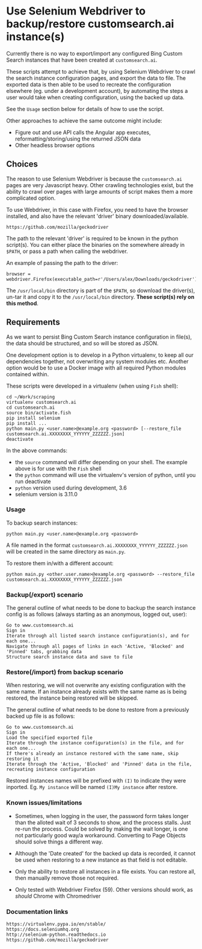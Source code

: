 # Use Selenium Webdriver to backup/restore customsearch.ai instance(s)

Currently there is no way to export/import any configured Bing Custom Search instances that have been created at
`customsearch.ai`.

These scripts attempt to achieve that, by using Selenium Webdriver to crawl the search instance configuration pages, and
export the data to file. The exported data is then able to be used to recreate the configuration elsewhere (eg. under a
development account), by automating the steps a user would take when creating configuration, using the backed up data.

See the `Usage` section below for details of how to use the script.

Other approaches to achieve the same outcome might include:

- Figure out and use API calls the Angular app executes, reformatting/storing/using the returned JSON data
- Other headless browser options

## Choices

The reason to use Selenium Webdriver is because the `customsearch.ai` pages are very Javascript heavy. Other crawling
technologies exist, but the ability to crawl over pages with large amounts of script makes them a more complicated
option.

To use Webdriver, in this case with Firefox, you need to have the browser installed, and also have the relevant
'driver' binary downloaded/available.

    https://github.com/mozilla/geckodriver

The path to the relevant 'driver' is required to be known in the python script(s). You can either place the binaries on
the somewhere already in `$PATH`, or pass a path when calling the webdriver.

An example of passing the path to the driver:

    browser = webdriver.Firefox(executable_path=r'/Users/alex/Downloads/geckodriver')

The `/usr/local/bin` directory is part of the `$PATH`, so download the driver(s), un-tar it and copy it to the
`/usr/local/bin` directory. **These script(s) rely on this method**.

## Requirements

As we want to persist Bing Custom Search instance configuration in file(s), the data should be structured, and so will
be stored as JSON.

One development option is to develop in a Python virtualenv, to keep all our dependencies together, not overwriting any
system modules etc. Another option  would be to use a Docker image with all required Python modules contained within.

These scripts were developed in a virtualenv (when using `Fish` shell):

    cd ~/Work/scraping
    virtualenv customsearch.ai
    cd customsearch.ai
    source bin/activate.fish
    pip install selenium
    pip install ...
    python main.py <user.name>@example.org <password> [--restore_file customsearch.ai.XXXXXXXX_YYYYYY_ZZZZZZ.json]
    deactivate

In the above commands:

- the `source` command will differ depending on your shell. The example above is for use with the `Fish` shell
- the `python` command will use the virtualenv's version of python, until you run deactivate
- `python` version used during development, 3.6
- selenium version is 3.11.0

### Usage

To backup search instances:

    python main.py <user.name>@example.org <password>

A file named in the format `customsearch.ai.XXXXXXXX_YYYYYY_ZZZZZZ.json` will be created in the same directory as
`main.py`.

To restore them in/with a different account:

    python main.py <other.user.name>@example.org <password> --restore_file customsearch.ai.XXXXXXXX_YYYYYY_ZZZZZZ.json

### Backup(/export) scenario

The general outline of what needs to be done to backup the search instance config is as follows (always starting as an
anonymous, logged out, user):

    Go to www.customsearch.ai
    Sign in
    Iterate through all listed search instance configuration(s), and for each one...
    Navigate through all pages of links in each 'Active, 'Blocked' and 'Pinned' tabs, grabbing data
    Structure search instance data and save to file

### Restore(/import) from backup scenario

When restoring, we will not overwrite any existing configuration with the same name. If an instance already
exists with the same name as is being restored, the instance being restored will be skipped.

The general outline of what needs to be done to restore from a previously backed up file is as follows:

    Go to www.customsearch.ai
    Sign in
    Load the specified exported file
    Iterate through the instance configuration(s) in the file, and for each one...
    If there's already an instance restored with the same name, skip restoring it
    Iterate through the 'Active, 'Blocked' and 'Pinned' data in the file, recreating instance configuration

Restored instances names will be prefixed with `(I)` to indicate they were inported. Eg. `My instance` will be named
`(I)My instance` after restore.

### Known issues/limitations

- Sometimes, when logging in the user, the password form takes longer than the alloted wait of 3 seconds to show,
and the process stalls. Just re-run the process. Could be solved by making the wait longer, is one not particularly good
way/a workaround. Converting to Page Objects should solve things a different way.

- Although the 'Date created' for the backed up data is recorded, it cannot be used when restoring to a new instance as
that field is not editable.

- Only the ability to restore all instances in a file exists. You can restore all, then manually remove those not
required.

- Only tested with Webdriver Firefox (59). Other versions should work, as *should* Chrome with Chromedriver

### Documentation links

    https://virtualenv.pypa.io/en/stable/
    https://docs.seleniumhq.org
    http://selenium-python.readthedocs.io
    https://github.com/mozilla/geckodriver
